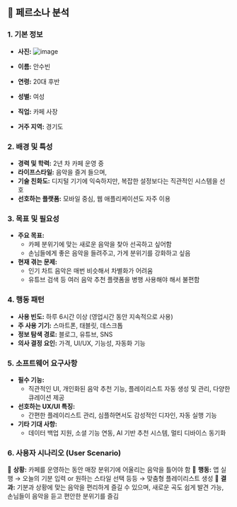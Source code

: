 ## 📌 페르소나 분석
### 1. 기본 정보 
* **사진:**  ![image](https://github.com/user-attachments/assets/fb1a1365-6de0-4fc9-a1e7-00637c7b996f)

* **이름:** 안수빈
* **연령:** 20대 후반
* **성별:** 여성
* **직업:** 카페 사장
* **거주 지역:** 경기도

### 2. 배경 및 특성
* **경력 및 학력:** 2년 차 카페 운영 중
* **라이프스타일:** 음악을 즐겨 들으며, 
* **기술 친화도:** 디지털 기기에 익숙하지만, 복잡한 설정보다는 직관적인 시스템을 선호
* **선호하는 플랫폼:** 모바일 중심, 웹 애플리케이션도 자주 이용

### 3. 목표 및 필요성
* **주요 목표:**
  * 카페 분위기에 맞는 새로운 음악을 찾아 선곡하고 싶어함
  * 손님들에게 좋은 음악을 들려주고, 가게 분위기를 강화하고 싶음
* **현재 겪는 문제:**
  * 인기 차트 음악은 매번 비슷해서 차별화가 어려움
  * 유튜브 검색 등 여러 음악 추천 플랫폼을 병행 사용해야 해서 불편함

### 4. 행동 패턴
* **사용 빈도:** 하루 6시간 이상 (영업시간 동안 지속적으로 사용)
* **주 사용 기기:** 스마트폰, 태블릿, 데스크톱
* **정보 탐색 경로:** 블로그, 유튜브, SNS
* **의사 결정 요인:** 가격, UI/UX, 기능성, 자동화 기능

### 5. 소프트웨어 요구사항
* **필수 기능:**
  * 직관적인 UI, 개인화된 음악 추천 기능, 플레이리스트 자동 생성 및 관리, 다양한 큐레이션 제공
* **선호하는 UX/UI 특징:**
  * 간편한 플레이리스트 관리, 심플하면서도 감성적인 디자인, 자동 실행 기능
* **기타 기대 사항:**
  * 데이터 백업 지원, 소셜 기능 연동, AI 기반 추천 시스템, 멀티 디바이스 동기화

### 6. 사용자 시나리오 (User Scenario)
📌 **상황:** 카페를 운영하는 동안 매장 분위기에 어울리는 음악을 틀어야 함
📌 **행동:** 앱 실행 → 오늘의 기분 입력 or 원하는 스타일 선택 등등 → 맞춤형 플레이리스트 생성
📌 **결과:** 기분과 상황에 맞는 음악을 편리하게 즐길 수 있으며, 새로운 곡도 쉽게 발견 가능, 손님들이 음악을 듣고 편안한 분위기를 즐김 
